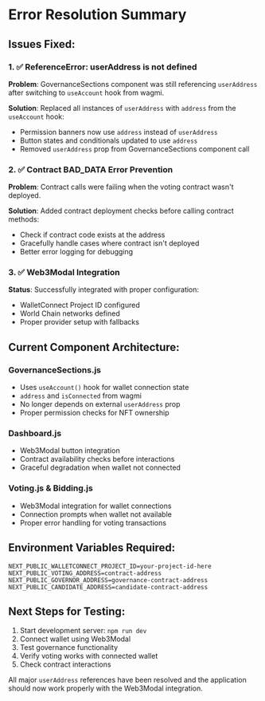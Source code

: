 # Error Resolution Summary

## Issues Fixed:

### 1. ✅ ReferenceError: userAddress is not defined
**Problem**: GovernanceSections component was still referencing `userAddress` after switching to `useAccount` hook from wagmi.

**Solution**: Replaced all instances of `userAddress` with `address` from the `useAccount` hook:
- Permission banners now use `address` instead of `userAddress`
- Button states and conditionals updated to use `address`
- Removed `userAddress` prop from GovernanceSections component call

### 2. ✅ Contract BAD_DATA Error Prevention
**Problem**: Contract calls were failing when the voting contract wasn't deployed.

**Solution**: Added contract deployment checks before calling contract methods:
- Check if contract code exists at the address
- Gracefully handle cases where contract isn't deployed
- Better error logging for debugging

### 3. ✅ Web3Modal Integration
**Status**: Successfully integrated with proper configuration:
- WalletConnect Project ID configured
- World Chain networks defined
- Proper provider setup with fallbacks

## Current Component Architecture:

### GovernanceSections.js
- Uses `useAccount()` hook for wallet connection state
- `address` and `isConnected` from wagmi
- No longer depends on external `userAddress` prop
- Proper permission checks for NFT ownership

### Dashboard.js
- Web3Modal button integration
- Contract availability checks before interactions
- Graceful degradation when wallet not connected

### Voting.js & Bidding.js
- Web3Modal integration for wallet connections
- Connection prompts when wallet not available
- Proper error handling for voting transactions

## Environment Variables Required:
```env
NEXT_PUBLIC_WALLETCONNECT_PROJECT_ID=your-project-id-here
NEXT_PUBLIC_VOTING_ADDRESS=contract-address
NEXT_PUBLIC_GOVERNOR_ADDRESS=governance-contract-address
NEXT_PUBLIC_CANDIDATE_ADDRESS=candidate-contract-address
```

## Next Steps for Testing:
1. Start development server: `npm run dev`
2. Connect wallet using Web3Modal
3. Test governance functionality
4. Verify voting works with connected wallet
5. Check contract interactions

All major `userAddress` references have been resolved and the application should now work properly with the Web3Modal integration.